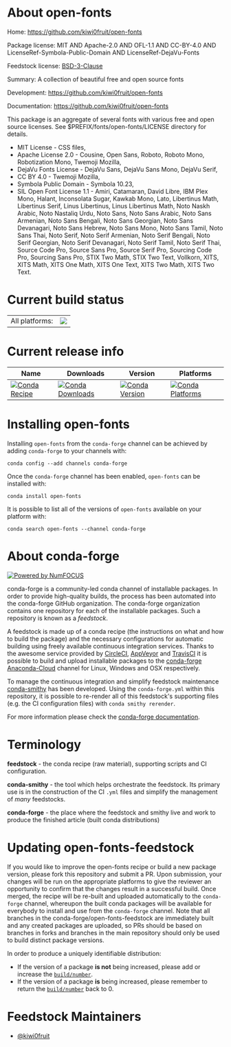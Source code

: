 About open-fonts
================

Home: https://github.com/kiwi0fruit/open-fonts

Package license: MIT AND Apache-2.0 AND OFL-1.1 AND CC-BY-4.0 AND LicenseRef-Symbola-Public-Domain AND LicenseRef-DejaVu-Fonts

Feedstock license: [BSD-3-Clause](https://github.com/conda-forge/open-fonts-feedstock-1-feedstock/blob/master/LICENSE.txt)

Summary: A collection of beautiful free and open source fonts

Development: https://github.com/kiwi0fruit/open-fonts

Documentation: https://github.com/kiwi0fruit/open-fonts

This package is an aggregate of several fonts with various free and open source
licenses. See $PREFIX/fonts/open-fonts/LICENSE directory for details.
* MIT License - CSS files,
* Apache License 2.0 - Cousine, Open Sans, Roboto, Roboto Mono, Robotization Mono, Twemoji Mozilla,
* DejaVu Fonts License - DejaVu Sans, DejaVu Sans Mono, DejaVu Serif,
* CC BY 4.0 - Twemoji Mozilla,
* Symbola Public Domain - Symbola 10.23,
* SIL Open Font License 1.1 -
  Amiri, Catamaran, David Libre, IBM Plex Mono, Halant, Inconsolata Sugar, Kawkab Mono, Lato,
  Libertinus Math, Libertinus Serif, Linus Libertinus, Linus Libertinus Math, Noto Naskh Arabic,
  Noto Nastaliq Urdu, Noto Sans, Noto Sans Arabic, Noto Sans Armenian, Noto Sans Bengali,
  Noto Sans Georgian, Noto Sans Devanagari, Noto Sans Hebrew, Noto Sans Mono, Noto Sans Tamil,
  Noto Sans Thai, Noto Serif, Noto Serif Armenian, Noto Serif Bengali, Noto Serif Georgian,
  Noto Serif Devanagari, Noto Serif Tamil, Noto Serif Thai, Source Code Pro, Source Sans Pro,
  Source Serif Pro, Sourcing Code Pro, Sourcing Sans Pro, STIX Two Math, STIX Two Text,
  Vollkorn, XITS, XITS Math, XITS One Math, XITS One Text, XITS Two Math, XITS Two Text.


Current build status
====================


<table><tr><td>All platforms:</td>
    <td>
      <a href="https://dev.azure.com/conda-forge/feedstock-builds/_build/latest?definitionId=&branchName=master">
        <img src="https://dev.azure.com/conda-forge/feedstock-builds/_apis/build/status/open-fonts-feedstock-1-feedstock?branchName=master">
      </a>
    </td>
  </tr>
</table>

Current release info
====================

| Name | Downloads | Version | Platforms |
| --- | --- | --- | --- |
| [![Conda Recipe](https://img.shields.io/badge/recipe-open--fonts-green.svg)](https://anaconda.org/conda-forge/open-fonts) | [![Conda Downloads](https://img.shields.io/conda/dn/conda-forge/open-fonts.svg)](https://anaconda.org/conda-forge/open-fonts) | [![Conda Version](https://img.shields.io/conda/vn/conda-forge/open-fonts.svg)](https://anaconda.org/conda-forge/open-fonts) | [![Conda Platforms](https://img.shields.io/conda/pn/conda-forge/open-fonts.svg)](https://anaconda.org/conda-forge/open-fonts) |

Installing open-fonts
=====================

Installing `open-fonts` from the `conda-forge` channel can be achieved by adding `conda-forge` to your channels with:

```
conda config --add channels conda-forge
```

Once the `conda-forge` channel has been enabled, `open-fonts` can be installed with:

```
conda install open-fonts
```

It is possible to list all of the versions of `open-fonts` available on your platform with:

```
conda search open-fonts --channel conda-forge
```


About conda-forge
=================

[![Powered by NumFOCUS](https://img.shields.io/badge/powered%20by-NumFOCUS-orange.svg?style=flat&colorA=E1523D&colorB=007D8A)](http://numfocus.org)

conda-forge is a community-led conda channel of installable packages.
In order to provide high-quality builds, the process has been automated into the
conda-forge GitHub organization. The conda-forge organization contains one repository
for each of the installable packages. Such a repository is known as a *feedstock*.

A feedstock is made up of a conda recipe (the instructions on what and how to build
the package) and the necessary configurations for automatic building using freely
available continuous integration services. Thanks to the awesome service provided by
[CircleCI](https://circleci.com/), [AppVeyor](https://www.appveyor.com/)
and [TravisCI](https://travis-ci.com/) it is possible to build and upload installable
packages to the [conda-forge](https://anaconda.org/conda-forge)
[Anaconda-Cloud](https://anaconda.org/) channel for Linux, Windows and OSX respectively.

To manage the continuous integration and simplify feedstock maintenance
[conda-smithy](https://github.com/conda-forge/conda-smithy) has been developed.
Using the ``conda-forge.yml`` within this repository, it is possible to re-render all of
this feedstock's supporting files (e.g. the CI configuration files) with ``conda smithy rerender``.

For more information please check the [conda-forge documentation](https://conda-forge.org/docs/).

Terminology
===========

**feedstock** - the conda recipe (raw material), supporting scripts and CI configuration.

**conda-smithy** - the tool which helps orchestrate the feedstock.
                   Its primary use is in the construction of the CI ``.yml`` files
                   and simplify the management of *many* feedstocks.

**conda-forge** - the place where the feedstock and smithy live and work to
                  produce the finished article (built conda distributions)


Updating open-fonts-feedstock
=============================

If you would like to improve the open-fonts recipe or build a new
package version, please fork this repository and submit a PR. Upon submission,
your changes will be run on the appropriate platforms to give the reviewer an
opportunity to confirm that the changes result in a successful build. Once
merged, the recipe will be re-built and uploaded automatically to the
`conda-forge` channel, whereupon the built conda packages will be available for
everybody to install and use from the `conda-forge` channel.
Note that all branches in the conda-forge/open-fonts-feedstock are
immediately built and any created packages are uploaded, so PRs should be based
on branches in forks and branches in the main repository should only be used to
build distinct package versions.

In order to produce a uniquely identifiable distribution:
 * If the version of a package **is not** being increased, please add or increase
   the [``build/number``](https://conda.io/docs/user-guide/tasks/build-packages/define-metadata.html#build-number-and-string).
 * If the version of a package **is** being increased, please remember to return
   the [``build/number``](https://conda.io/docs/user-guide/tasks/build-packages/define-metadata.html#build-number-and-string)
   back to 0.

Feedstock Maintainers
=====================

* [@kiwi0fruit](https://github.com/kiwi0fruit/)

